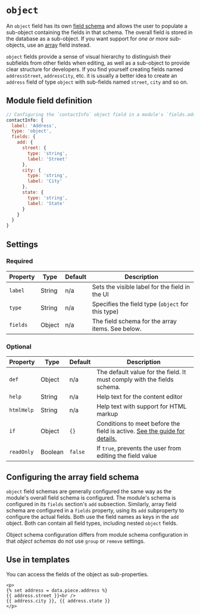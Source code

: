 # `object`

An `object` field has its own [field schema](/reference/glossary.md#schema) and allows the user to populate a sub-object containing the fields in that schema. The overall field is stored in the database as a sub-object. If you want support for *one or more* sub-objects, use an [array](/reference/field-types/array.md) field instead.

`object` fields provide a sense of visual hierarchy to distinguish their subfields from other fields when editing, as well as a sub-object to provide clear structure for developers. If you find yourself creating fields named `addressStreet`, `addressCity`, etc. it is usually a better idea to create an `address` field of type `object` with sub-fields named `street`, `city` and so on.

## Module field definition

```javascript
// Configuring the `contactInfo` object field in a module's `fields.add` subsection:
contactInfo: {
  label: 'Address',
  type: 'object',
  fields: {
    add: {
      street: {
        type: 'string',
        label: 'Street'
      },
      city: {
        type: 'string',
        label: 'City'
      },
      state: {
        type: 'string',
        label: 'State'
      }
    }
  }
}
```

## Settings

### Required

|  Property | Type | Default | Description |
|-----------|-----------|-----------|-----------|
|`label` | String | n/a | Sets the visible label for the field in the UI |
|`type` | String | n/a | Specifies the field type (`object` for this type) |
|`fields` | Object | n/a | The field schema for the array items. See below. |

### Optional

|  Property | Type   | Default | Description |
|-----------|-----------|-----------|-----------|
|`def` | Object | n/a | The default value for the field. It must comply with the fields schema. |
|`help` | String | n/a | Help text for the content editor |
|`htmlHelp` | String | n/a | Help text with support for HTML markup |
|`if` | Object | `{}` | Conditions to meet before the field is active. [See the guide for details.](/guide/conditional-fields) | universal |
|`readOnly` | Boolean | `false` | If `true`, prevents the user from editing the field value

<!-- TODO: The following settings are likely to return, but are not yet implemented. -->
<!-- |contextual | Boolean | `false` | If `true`, it will prevent the field from appearing in the editor modal | -->

## Configuring the array field schema

`object` field schemas are generally configured the same way as the module's overall field schema is configured. The module's schema is configured in its `fields` section's `add` subsection. Similarly, array field schema are configured in a `fields` property, using its `add` subproperty to configure the actual fields. Both use the field names as keys in the `add` object. Both can contain all field types, including nested `object` fields.

Object schema configuration differs from module schema configuration in that _object schemas_ do not use `group` or `remove` settings.

## Use in templates

You can access the fields of the object as sub-properties.

```django
<p>
{% set address = data.piece.address %}
{{ address.street }}<br />
{{ address.city }}, {{ address.state }}
</p>
```